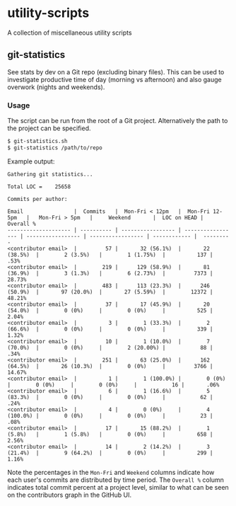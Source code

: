 # utility-scripts
A collection of miscellaneous utility scripts

## git-statistics

See stats by dev on a Git repo (excluding binary files). This can be used to investigate productive time of day (morning vs afternoon) and also gauge overwork (nights and weekends).

### Usage

The script can be run from the root of a Git project. Alternatively the path to the project can be specified.

```sh
$ git-statistics.sh
$ git-statistics /path/to/repo
```

Example output:
```
Gathering git statistics...

Total LOC =    25658

Commits per author:

Email                |  Commits   |  Mon-Fri < 12pm   |  Mon-Fri 12-5pm   |   Mon-Fri > 5pm   |     Weekend       |  LOC on HEAD |  Overall %
-------------------- | ---------- | ----------------- | ----------------- | ----------------- | ----------------- | ------------ |  ---------
<contributor email>  |         57 |       32 (56.1%)  |       22 (38.5%)  |        2 (3.5%)   |        1 (1.75%)  |          137 |       .53%
<contributor email>  |        219 |      129 (58.9%)  |       81 (36.9%)  |        3 (1.3%)   |        6 (2.73%)  |         7373 |     28.73%
<contributor email>  |        483 |      113 (23.3%)  |      246 (50.9%)  |       97 (20.0%)  |       27 (5.59%)  |        12372 |     48.21%
<contributor email>  |         37 |       17 (45.9%)  |       20 (54.0%)  |        0 (0%)     |        0 (0%)     |          525 |      2.04%
<contributor email>  |          3 |        1 (33.3%)  |        2 (66.6%)  |        0 (0%)     |        0 (0%)     |          339 |      1.32%
<contributor email>  |         10 |        1 (10.0%)  |        7 (70.0%)  |        0 (0%)     |        2 (20.00%) |           88 |       .34%
<contributor email>  |        251 |       63 (25.0%)  |      162 (64.5%)  |       26 (10.3%)  |        0 (0%)     |         3766 |     14.67%
<contributor email>  |          1 |        1 (100.0%) |        0 (0%)     |        0 (0%)     |        0 (0%)     |           16 |       .06%
<contributor email>  |          6 |        1 (16.6%)  |        5 (83.3%)  |        0 (0%)     |        0 (0%)     |           62 |       .24%
<contributor email>  |          4 |        0 (0%)     |        4 (100.0%) |        0 (0%)     |        0 (0%)     |           23 |       .08%
<contributor email>  |         17 |       15 (88.2%)  |        1 (5.8%)   |        1 (5.8%)   |        0 (0%)     |          658 |      2.56%
<contributor email>  |         14 |        2 (14.2%)  |        3 (21.4%)  |        9 (64.2%)  |        0 (0%)     |          299 |      1.16%
```

Note the percentages in the `Mon-Fri` and `Weekend` columns indicate how each user's commits are distributed by time period. The `Overall %` column indicates total commit percent at a project level, similar to what can be seen on the contributors graph in the GitHub UI.

